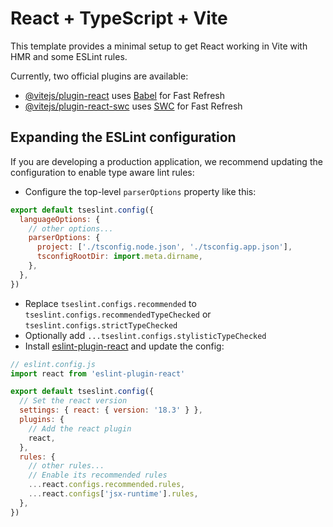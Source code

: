 # React + TypeScript + Vite

This template provides a minimal setup to get React working in Vite with HMR and some ESLint rules.

Currently, two official plugins are available:

- [@vitejs/plugin-react](https://github.com/vitejs/vite-plugin-react/blob/main/packages/plugin-react/README.md) uses [Babel](https://babeljs.io/) for Fast Refresh
- [@vitejs/plugin-react-swc](https://github.com/vitejs/vite-plugin-react-swc) uses [SWC](https://swc.rs/) for Fast Refresh

## Expanding the ESLint configuration

If you are developing a production application, we recommend updating the configuration to enable type aware lint rules:

- Configure the top-level `parserOptions` property like this:

```js
export default tseslint.config({
  languageOptions: {
    // other options...
    parserOptions: {
      project: ['./tsconfig.node.json', './tsconfig.app.json'],
      tsconfigRootDir: import.meta.dirname,
    },
  },
})
```

- Replace `tseslint.configs.recommended` to `tseslint.configs.recommendedTypeChecked` or `tseslint.configs.strictTypeChecked`
- Optionally add `...tseslint.configs.stylisticTypeChecked`
- Install [eslint-plugin-react](https://github.com/jsx-eslint/eslint-plugin-react) and update the config:

```js
// eslint.config.js
import react from 'eslint-plugin-react'

export default tseslint.config({
  // Set the react version
  settings: { react: { version: '18.3' } },
  plugins: {
    // Add the react plugin
    react,
  },
  rules: {
    // other rules...
    // Enable its recommended rules
    ...react.configs.recommended.rules,
    ...react.configs['jsx-runtime'].rules,
  },
})
```


<!-- ##NOTES for tracking progress so far

FEB 11/ FEB 12: 
Made the frontend based on dummy data.
Understood the principles behind scss and ReactJS integration.
Understood basics of axios and react-router-dom
Undertood and made use of other react components as well as hooks.

IMPORTANT: 

FEB 13/14-> Targets
Implement remaining frontend tasks for which the notes are present below.
{/**
    NOTE: The favorites will have to be added into database to track favourites 
            Step 1: Make the OMDB API connection in Home.tsx file. 
            Step 2: MovieList will need to do OMDB api call to open Modal based on imdbID of movie.
            Step 3: Add to favourites button in MovieList.tsx file
            Steps 4: Based on the favourites button call from backend and render to Favourites.tsx page
            Steps 5: Make the delete button to remove the favourites from the list and update to the backend database
            Step 6: Decide which database and how to store the favourites and the tech stack.

            Challenge: I'm not familiar with MongoDB and Express setup. So, might need to rely on Laravel with postgres in the last minute
            -> Will need to learn MongoDB and Express in the next 2 days to implement the favourites feature properly (DOING THIS)
            -> Go back into the backend and implement the favourites feature using Laravel.
            */}

            FEB 14: 
                        Made apis for backend work.
                      1. WORK on Favourites page in the Frontend setting now. (6PM-11PM)


FEB 15: 
Target: DEPLOY into Vercel or HEROKU depending on the backend choice.
 -->